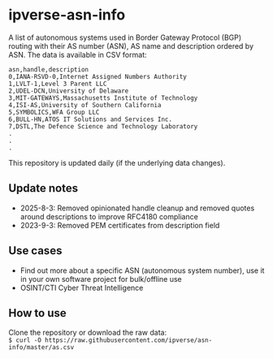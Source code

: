 # ipverse-asn-info

A list of autonomous systems used in Border Gateway Protocol (BGP) routing with their AS number (ASN), AS name and description ordered by ASN. The data is available in CSV format:

```
asn,handle,description
0,IANA-RSVD-0,Internet Assigned Numbers Authority
1,LVLT-1,Level 3 Parent LLC
2,UDEL-DCN,University of Delaware
3,MIT-GATEWAYS,Massachusetts Institute of Technology
4,ISI-AS,University of Southern California
5,SYMBOLICS,WFA Group LLC
6,BULL-HN,ATOS IT Solutions and Services Inc.
7,DSTL,The Defence Science and Technology Laboratory
.
.
.
```

This repository is updated daily (if the underlying data changes).

## Update notes

- 2025-8-3: Removed opinionated handle cleanup and removed quotes around descriptions to improve RFC4180 compliance
- 2023-9-3: Removed PEM certificates from description field

## Use cases
- Find out more about a specific ASN (autonomous system number), use it in your own software project for bulk/offline use
- OSINT/CTI Cyber Threat Intelligence

## How to use

Clone the repository or download the raw data:  
```$ curl -O https://raw.githubusercontent.com/ipverse/asn-info/master/as.csv```
